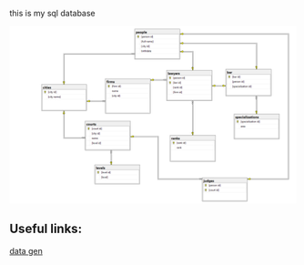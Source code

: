 this is my sql database

![database diagram:](./image.png)


## Useful links:

[data gen](https://stackoverflow.com/questions/410653/test-user-data-fake-data)
